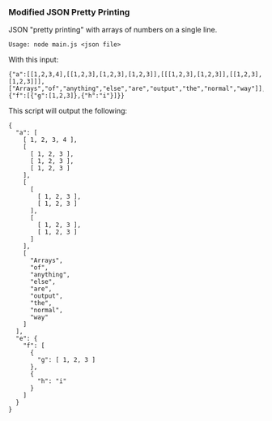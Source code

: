 ### Modified JSON Pretty Printing

JSON "pretty printing" with arrays of numbers on a single line.

    Usage: node main.js <json file>

With this input:

    {"a":[[1,2,3,4],[[1,2,3],[1,2,3],[1,2,3]],[[[1,2,3],[1,2,3]],[[1,2,3],[1,2,3]]],["Arrays","of","anything","else","are","output","the","normal","way"]],"e":{"f":[{"g":[1,2,3]},{"h":"i"}]}}

This script will output the following:

    {
      "a": [
        [ 1, 2, 3, 4 ],
        [
          [ 1, 2, 3 ],
          [ 1, 2, 3 ],
          [ 1, 2, 3 ]
        ],
        [
          [
            [ 1, 2, 3 ],
            [ 1, 2, 3 ]
          ],
          [
            [ 1, 2, 3 ],
            [ 1, 2, 3 ]
          ]
        ],
        [
          "Arrays",
          "of",
          "anything",
          "else",
          "are",
          "output",
          "the",
          "normal",
          "way"
        ]
      ],
      "e": {
        "f": [
          {
            "g": [ 1, 2, 3 ]
          },
          {
            "h": "i"
          }
        ]
      }
    }
